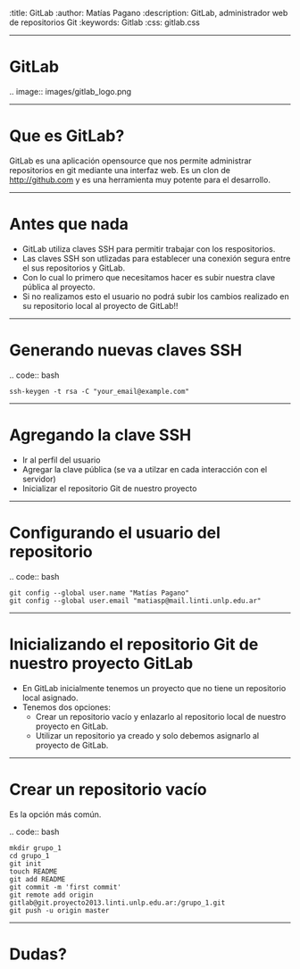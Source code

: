 :title: GitLab
:author: Matías Pagano
:description: GitLab, administrador web de repositorios Git
:keywords: Gitlab
:css: gitlab.css

----

GitLab
======

.. image:: images/gitlab_logo.png

----

Que es GitLab?
==============

GitLab es una aplicación opensource que nos permite administrar repositorios en git mediante una interfaz web.
Es un clon de http://github.com y es una herramienta muy potente para el desarrollo.

----

Antes que nada
======================

- GitLab utiliza claves SSH para permitir trabajar con los respositorios.
- Las claves SSH son utlizadas para establecer una conexión segura entre el sus repositorios y GitLab. 
- Con lo cual lo primero que necesitamos hacer es subir nuestra clave pública al proyecto.
- Si no realizamos esto el usuario no podrá subir los cambios realizado en su repositorio local al proyecto de GitLab!!

----

Generando nuevas claves SSH
===========================


.. code:: bash

	ssh-keygen -t rsa -C "your_email@example.com"

----

Agregando la clave SSH
======================

- Ir al perfil del usuario
- Agregar la clave pública (se va a utilzar en cada interacción con el servidor)
- Inicializar el repositorio Git de nuestro proyecto

----

Configurando el usuario del repositorio
=======================================

.. code:: bash

	git config --global user.name "Matías Pagano"
	git config --global user.email "matiasp@mail.linti.unlp.edu.ar"

----

Inicializando el repositorio Git de nuestro proyecto GitLab
============================================================
    
- En GitLab inicialmente tenemos un proyecto que no tiene un repositorio local asignado. 
- Tenemos dos opciones:
	- Crear un repositorio vacío y enlazarlo al repositorio local de nuestro proyecto en GitLab.
	- Utilizar un repositorio ya creado y solo debemos asignarlo al proyecto de GitLab.

----

Crear un repositorio vacío
==========================

Es la opción más común.

.. code:: bash

	mkdir grupo_1
	cd grupo_1
	git init
	touch README
	git add README
	git commit -m 'first commit'
	git remote add origin gitlab@git.proyecto2013.linti.unlp.edu.ar:/grupo_1.git
	git push -u origin master

----

Dudas?
======

